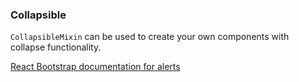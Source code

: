 ### Collapsible

`CollapsibleMixin` can be used to create your own components with collapse functionality.

[React Bootstrap documentation for alerts][react docs]


[react docs]: http://react-bootstrap.github.io/components.html#panels-collapsible
